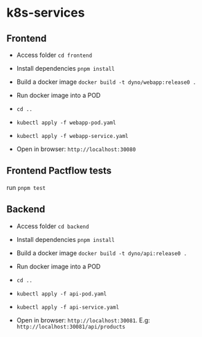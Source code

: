 # k8s-services

## Frontend

- Access folder
`cd frontend`

- Install dependencies
`pnpm install`

- Build a docker image
`docker build -t dyno/webapp:release0 .`

- Run docker image into a POD
- `cd ..`
- `kubectl apply -f webapp-pod.yaml`
- `kubectl apply -f webapp-service.yaml`

- Open in browser: `http://localhost:30080`

## Frontend Pactflow tests

run `pnpm test`

## Backend

- Access folder
`cd backend`

- Install dependencies
`pnpm install`

- Build a docker image
`docker build -t dyno/api:release0 .`

- Run docker image into a POD
- `cd ..`
- `kubectl apply -f api-pod.yaml`
- `kubectl apply -f api-service.yaml`

- Open in browser: `http://localhost:30081`.  E.g: `http://localhost:30081/api/products`